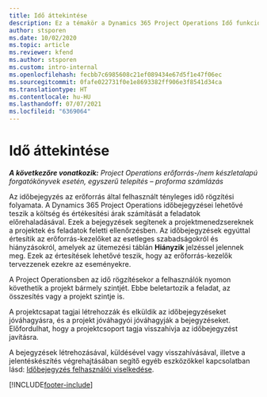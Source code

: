 ```yaml
---
title: Idő áttekintése
description: Ez a témakör a Dynamics 365 Project Operations Idő funkciójáról nyújt információkat.
author: stsporen
ms.date: 10/02/2020
ms.topic: article
ms.reviewer: kfend
ms.author: stsporen
ms.custom: intro-internal
ms.openlocfilehash: fecbb7c6985608c21ef089434e67d5f1e47f06ec
ms.sourcegitcommit: 0fafe022731f0e1e8693382ff906e3f8541d34ca
ms.translationtype: HT
ms.contentlocale: hu-HU
ms.lasthandoff: 07/07/2021
ms.locfileid: "6369064"
---
```

# <a name="time-overview"></a>Idő áttekintése

_**A következőre vonatkozik:** Project Operations erőforrás-/nem készletalapú forgatókönyvek esetén, egyszerű telepítés – proforma számlázás_

Az időbejegyzés az erőforrás által felhasznált tényleges idő rögzítési folyamata. A Dynamics 365 Project Operations időbejegyzései lehetővé teszik a költség és értékesítési árak számítását a feladatok előrehaladásával. Ezek a bejegyzések segítenek a projektmenedzsereknek a projektek és feladatok feletti ellenőrzésben. Az időbejegyzések egyúttal értesítik az erőforrás-kezelőket az esetleges szabadságokról és hiányzásokról, amelyek az ütemezési táblán **Hiányzik** jelzéssel jelennek meg. Ezek az értesítések lehetővé teszik, hogy az erőforrás-kezelők tervezzenek ezekre az eseményekre.

A Project Operationsben az idő rögzítésekor a felhasználók nyomon követhetik a projekt bármely szintjét. Ebbe beletartozik a feladat, az összesítés vagy a projekt szintje is.

A projektcsapat tagjai létrehozzák és elküldik az időbejegyzéseket jóváhagyásra, és a projekt jóváhagyói jóváhagyják a bejegyzéseket. Előfordulhat, hogy a projektcsoport tagja visszahívja az időbejegyzést javításra.

A bejegyzések létrehozásával, küldésével vagy visszahívásával, illetve a jelentéskészítés végrehajtásában segítő egyéb eszközökkel kapcsolatban lásd: [Időbejegyzés felhasználói viselkedése](ui-behavior-time.md).



[!INCLUDE[footer-include](../includes/footer-banner.md)]